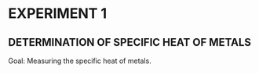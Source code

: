 # EXPERIMENT 1
## DETERMINATION OF SPECIFIC HEAT OF METALS

Goal: Measuring the specific heat of metals.
